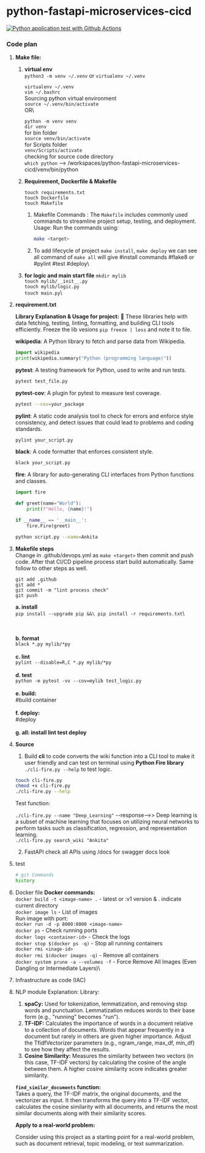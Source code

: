 # python-fastapi-microservices-cicd

[![Python application test with Github Actions](https://github.com/ankitasawarkar/python-fastapi-microservices-cicd/actions/workflows/devops.yml/badge.svg)](https://github.com/ankitasawarkar/python-fastapi-microservices-cicd/actions/workflows/devops.yml)

### Code plan


1. **Make file:**
    1. **virtual env** \
        `python3 -m venv ~/.venv` or `virtualenv ~/.venv`

        `virtualenv ~/.venv`\
        `vim ~/.bashrc` \
        Sourcing python virtual environment\
        `source ~/.venv/bin/activate`\
            OR\
    
        `python -m venv venv`\
        `dir venv`\
        for bin folder\
        `source venv/bin/activate`\
        for Scripts folder\
        `venv/Scripts/activate`\
        checking for source code directory\
        `which python` --> /workspaces/python-fastapi-microservices-cicd/venv/bin/python
    
    2. **Requirement, Dockerfile & Makefile**
    
        `touch requirements.txt`\
        `touch Dockerfile`\
        `touch Makefile`
        1. Makefile Commands : The `Makefile` includes commonly used commands to streamline project setup, testing, and deployment. Usage: Run the commands using:
            ```bash
            make <target>
            ```
        2.  To add lifecycle of project `make install`, `make deploy` we can see all command of `make all` will give #install commands #flake8 or #pylint #test #deploy\

    3. **for logic and main start file**
        `mkdir mylib`\
        `touch mylib/__init__.py`\
        `touch mylib/logic.py`\
        `touch main.py`\

2. **requirement.txt**
    
    **Library Explanation & Usage for project:** 📌 These libraries help with data fetching, testing, linting, formatting, and building CLI tools efficiently. Freeze the lib vesions `pip freeze | less` and note it to file.

    **wikipedia**: A Python library to fetch and parse data from Wikipedia.
    ```python
    import wikipedia  
    print(wikipedia.summary("Python (programming language)"))  
    ```
    **pytest**: A testing framework for Python, used to write and run tests.
    ```bash
    pytest test_file.py  
    ```
    **pytest-cov**: A plugin for pytest to measure test coverage.
    ```bash
    pytest --cov=your_package  
    ```
    **pylint**: A static code analysis tool to check for errors and enforce style consistency, and detect issues that could lead to problems and coding standards. 
    ```bash
    pylint your_script.py  
    ```
    **black**: A code formatter that enforces consistent style.
    ```bash
    black your_script.py  
    ```
    **fire**: A library for auto-generating CLI interfaces from Python functions and classes.
    ```python
    import fire  
    
    def greet(name="World"):  
        print(f"Hello, {name}!")  
    
    if __name__ == '__main__':  
        fire.Fire(greet)  
    ```
    ```bash
    python script.py --name=Ankita  
    ```
4. **Makefile steps**\
        Change in .github/devops.yml as `make <target>` then commit and push code. After that CI/CD pipeline process start build automatically. Same follow to other steps as well.
    ```
    git add .github
    git add *
    git commit -m "lint process check"
    git push
    ```
    **a. install**\
        ```
        pip install --upgrade pip &&\
    	pip install -r requirements.txt
    	```\
        
    \
    \
    **b. format**\
    `black *.py mylib/*py`
    \
    \
    **c. lint**\
    `pylint --disable=R,C *.py mylib/*py`
    \
    \
    **d. test**\
    `python -m pytest -vv --cov=mylib test_logic.py`
    \
    \
    **e. build:**\
	#build container 
	\
    \
    **f. deploy:**\
	#deploy
	\
    \
    **g. all: install lint test deploy**
   
4. **Source**
    1. Build **cli** to code converts the wiki function into a CLI tool to make it user friendly and can test on terminal using **Python Fire library** `./cli-fire.py --help` to test logic.
    ```bash
    touch cli-fire.py
    chmod +x cli-fire.py
    ./cli-fire.py --help
    ```
    Test function:

    `./cli-fire.py --name "Deep_Learning"` --response-->> Deep learning is a subset of machine learning that focuses on utilizing neural networks to perform tasks such as classification, regression, and representation learning.\
    `./cli-fire.py search_wiki "Ankita"`

    2. FastAPI 
        check all APIs using <url>/docs for swagger docs look 
5. test
    ```bash
    # git Commands
    history
    
    
    ```
6. Docker file
   **Docker commands:**\
    `docker build -t <image-name> .` - latest or :v1 version & . indicate current directory\
    `docker image ls` - List of images \
    Run image with port:\
    `docker run -d -p 8000:8000 <image-name>`\
    `docker ps` - Check running ports\
    `docker logs <container-id>` - Check the logs\
    `docker stop $(docker ps -q)` - Stop all running containers\
    `docker rmi <inage-id>`\
    `docker rmi $(docker images -q)` - Remove all containers\
    `docker system prune -a --volumes -f` - Force Remove All Images (Even Dangling or Intermediate Layers)\
    
7. Infrastructure as code (IAC)
8. NLP module Explanation:
    Library:
    1. **spaCy:**
Used for tokenization, lemmatization, and removing stop words and punctuation. Lemmatization reduces words to their base form (e.g., "running" becomes "run").
    2. **TF-IDF:**
Calculates the importance of words in a document relative to a collection of documents. Words that appear frequently in a document but rarely in others are given higher importance. Adjust the TfidfVectorizer parameters (e.g., ngram_range, max_df, min_df) to see how they affect the results.
    3. **Cosine Similarity:**
Measures the similarity between two vectors (in this case, TF-IDF vectors) by calculating the cosine of the angle between them. A higher cosine similarity score indicates greater similarity.

    **`find_similar_documents` function:**\
    Takes a query, the TF-IDF matrix, the original documents, and the vectorizer as input. It then transforms the query into a TF-IDF vector, calculates the cosine similarity with all documents, and returns the most similar documents along with their similarity scores.
    
    **Apply to a real-world problem:**
    
    Consider using this project as a starting point for a real-world problem, such as document retrieval, topic modeling, or text summarization.

